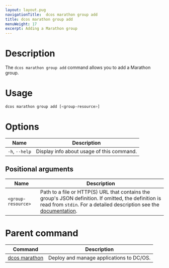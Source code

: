 ```yaml
---
layout: layout.pug
navigationTitle:  dcos marathon group add
title: dcos marathon group add
menuWeight: 17
excerpt: Adding a Marathon group
---
```



# Description

The `dcos marathon group add` command allows you to add a Marathon group.

# Usage

```bash
dcos marathon group add [<group-resource>]
```

# Options

| Name | Description |
|---------|-------------|
| `-h`, `--help` | Display info about usage of this command. |


## Positional arguments

| Name |  Description |
|---------|-------------|
| `<group-resource>`   | Path to a file or HTTP(S) URL that contains the group's JSON definition. If omitted, the definition is read from `stdin`. For a detailed description see the [documentation](/mesosphere/dcos/2.0/deploying-services/marathon-api/). |

# Parent command

| Command | Description |
|---------|-------------|
| [dcos marathon](/mesosphere/dcos/2.0/cli/command-reference/dcos-marathon/) | Deploy and manage applications to DC/OS. |

